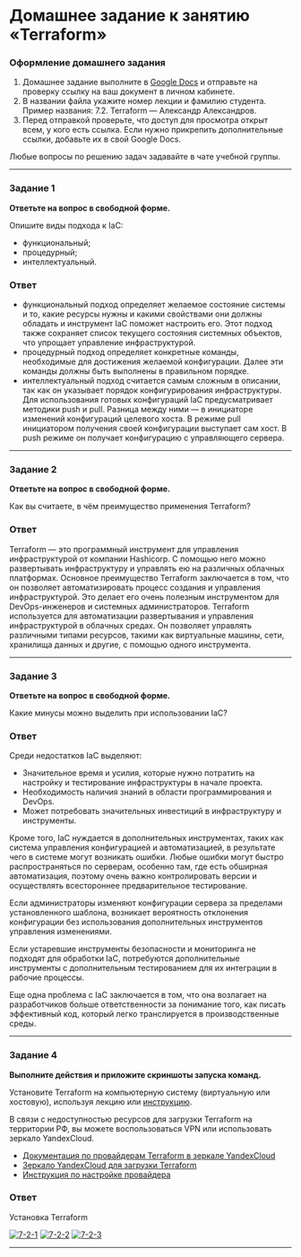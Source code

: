 # Домашнее задание к занятию «Terraform»


### Оформление домашнего задания

1. Домашнее задание выполните в [Google Docs](https://docs.google.com/) и отправьте на проверку ссылку на ваш документ в личном кабинете.  
1. В названии файла укажите номер лекции и фамилию студента. Пример названия: 7.2. Terraform — Александр Александров.
1. Перед отправкой проверьте, что доступ для просмотра открыт всем, у кого есть ссылка. Если нужно прикрепить дополнительные ссылки, добавьте их в свой Google Docs.

Любые вопросы по решению задач задавайте в чате учебной группы.

---

### Задание 1

**Ответьте на вопрос в свободной форме.**

Опишите виды подхода к IaC:

 * функциональный;
 * процедурный;
 * интеллектуальный.

### Ответ

 * функциональный подход определяет желаемое состояние системы и то, какие ресурсы  нужны и какими свойствами они должны обладать и инструмент IaC поможет настроить его. Этот подход также сохраняет список текущего состояния системных объектов, что упрощает управление инфраструктурой.
 * процедурный подход определяет конкретные команды, необходимые для достижения желаемой конфигурации. Далее эти команды должны быть выполнены в правильном порядке.
 * интеллектуальный подход считается самым сложным в описании, так как он указывает порядок конфигурирования инфраструктуры. Для использования готовых конфигураций IaC предусматривает методики push и pull. Разница между ними — в инициаторе изменений конфигураций целевого хоста. В режиме pull инициатором получения своей конфигурации выступает сам хост. В push режиме он получает конфигурацию с управляющего сервера.

---

### Задание 2

**Ответьте на вопрос в свободной форме.**

Как вы считаете, в чём преимущество применения Terraform?

### Ответ

Terraform — это программный инструмент для управления инфраструктурой от компании Hashicorp. С помощью него можно развертывать инфраструктуру и управлять ею на различных облачных платформах. Основное преимущество Terraform заключается в том, что он позволяет автоматизировать процесс создания и управления инфраструктурой. Это делает его очень полезным инструментом для DevOps-инженеров и системных администраторов. 
Terraform используется для автоматизации развертывания и управления инфраструктурой в облачных средах. Он позволяет управлять различными типами ресурсов, такими как виртуальные машины, сети, хранилища данных и другие, с помощью одного инструмента.

---

### Задание 3

**Ответьте на вопрос в свободной форме.**

Какие минусы можно выделить при использовании IaC?

### Ответ

Среди недостатков IaC выделяют:
* Значительное время и усилия, которые нужно потратить на настройку и тестирование инфраструктуры в начале проекта.
* Необходимость наличия знаний в области программирования и DevOps.
* Может потребовать значительных инвестиций в инфраструктуру и инструменты.

Кроме того, IaC нуждается в дополнительных инструментах, таких как система управления конфигурацией и автоматизацией, в результате чего в системе могут возникать ошибки. Любые ошибки могут быстро распространяться по серверам, особенно там, где есть обширная автоматизация, поэтому очень важно контролировать версии и осуществлять всестороннее предварительное тестирование.

Если администраторы изменяют конфигурации сервера за пределами установленного шаблона, возникает вероятность отклонения конфигурации без использования дополнительных инструментов управления изменениями. 

Если устаревшие инструменты безопасности и мониторинга не подходят для обработки IaC, потребуются дополнительные инструменты с дополнительным тестированием для их интеграции в рабочие процессы.

Еще одна проблема с IaC заключается в том, что она возлагает на разработчиков больше ответственности за понимание того, как писать эффективный код, который легко транслируется в производственные среды.

---

### Задание 4

**Выполните действия и приложите скриншоты запуска команд.**

Установите Terraform на компьютерную систему (виртуальную или хостовую), используя лекцию или [инструкцию](https://learn.hashicorp.com/tutorials/terraform/install-cli).    

В связи с недоступностью ресурсов для загрузки Terraform на территории РФ, вы можете  воспользоваться VPN или использовать зеркало YandexCloud.   
- [Документация по провайдерам Terraform в зеркале YandexCloud](https://registry.tfpla.net/browse/providers)   
- [Зеркало YandexCloud для загрузки Terraform](https://hashicorp-releases.yandexcloud.net/terraform/)    
- [Инструкция по настройке провайдера](https://cloud.yandex.ru/docs/tutorials/infrastructure-management/terraform-quickstart#configure-terraform)  


### Ответ

Установка Terraform 

<a href="https://ibb.co/2s2FTwb"><img src="https://i.ibb.co/2s2FTwb/7-2-1.png" alt="7-2-1" border="0"></a>
<a href="https://ibb.co/2Sh6kS6"><img src="https://i.ibb.co/2Sh6kS6/7-2-2.png" alt="7-2-2" border="0"></a>
<a href="https://ibb.co/qp71m3R"><img src="https://i.ibb.co/qp71m3R/7-2-3.png" alt="7-2-3" border="0"></a>

---
